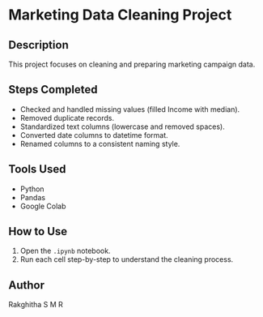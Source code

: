 # Marketing Data Cleaning Project

## Description
This project focuses on cleaning and preparing marketing campaign data.

## Steps Completed
- Checked and handled missing values (filled Income with median).
- Removed duplicate records.
- Standardized text columns (lowercase and removed spaces).
- Converted date columns to datetime format.
- Renamed columns to a consistent naming style.

## Tools Used
- Python
- Pandas
- Google Colab

## How to Use
1. Open the `.ipynb` notebook.
2. Run each cell step-by-step to understand the cleaning process.

## Author
Rakghitha S M R
